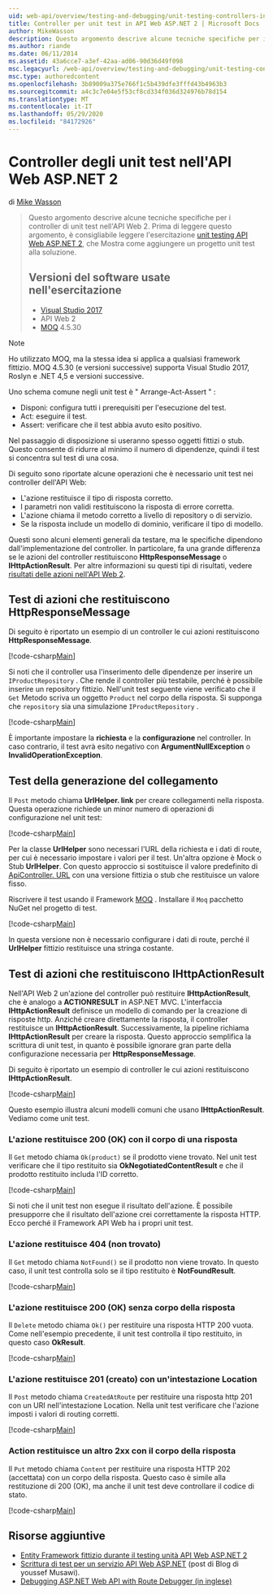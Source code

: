 ```yaml
---
uid: web-api/overview/testing-and-debugging/unit-testing-controllers-in-web-api
title: Controller per unit test in API Web ASP.NET 2 | Microsoft Docs
author: MikeWasson
description: Questo argomento descrive alcune tecniche specifiche per i controller di unit test nell'API Web 2. Prima di leggere questo argomento, è consigliabile leggere l'unità dell'esercitazione...
ms.author: riande
ms.date: 06/11/2014
ms.assetid: 43a6cce7-a3ef-42aa-ad06-90d36d49f098
msc.legacyurl: /web-api/overview/testing-and-debugging/unit-testing-controllers-in-web-api
msc.type: authoredcontent
ms.openlocfilehash: 3b89009a375e766f1c5b439dfe3fffd43b4963b3
ms.sourcegitcommit: a4c3c7e04e5f53cf8cd334f036d324976b78d154
ms.translationtype: MT
ms.contentlocale: it-IT
ms.lasthandoff: 05/29/2020
ms.locfileid: "84172926"
---
```

# <a name="unit-testing-controllers-in-aspnet-web-api-2"></a>Controller degli unit test nell'API Web ASP.NET 2

di [Mike Wasson](https://github.com/MikeWasson)

> Questo argomento descrive alcune tecniche specifiche per i controller di unit test nell'API Web 2. Prima di leggere questo argomento, è consigliabile leggere l'esercitazione [unit testing API Web ASP.NET 2](unit-testing-with-aspnet-web-api.md), che Mostra come aggiungere un progetto unit test alla soluzione.
>
> ## <a name="software-versions-used-in-the-tutorial"></a>Versioni del software usate nell'esercitazione
>
> - [Visual Studio 2017](https://visualstudio.microsoft.com/downloads/?utm_medium=microsoft&utm_source=docs.microsoft.com&utm_campaign=button+cta&utm_content=download+vs2017)
> - API Web 2
> - [MOQ](https://github.com/Moq) 4.5.30

> [!NOTE]
> Ho utilizzato MOQ, ma la stessa idea si applica a qualsiasi framework fittizio. MOQ 4.5.30 (e versioni successive) supporta Visual Studio 2017, Roslyn e .NET 4,5 e versioni successive.

Uno schema comune negli unit test è &quot; Arrange-Act-Assert &quot; :

- Disponi: configura tutti i prerequisiti per l'esecuzione del test.
- Act: eseguire il test.
- Assert: verificare che il test abbia avuto esito positivo.

Nel passaggio di disposizione si useranno spesso oggetti fittizi o stub. Questo consente di ridurre al minimo il numero di dipendenze, quindi il test si concentra sul test di una cosa.

Di seguito sono riportate alcune operazioni che è necessario unit test nei controller dell'API Web:

- L'azione restituisce il tipo di risposta corretto.
- I parametri non validi restituiscono la risposta di errore corretta.
- L'azione chiama il metodo corretto a livello di repository o di servizio.
- Se la risposta include un modello di dominio, verificare il tipo di modello.

Questi sono alcuni elementi generali da testare, ma le specifiche dipendono dall'implementazione del controller. In particolare, fa una grande differenza se le azioni del controller restituiscono **HttpResponseMessage** o **IHttpActionResult**. Per altre informazioni su questi tipi di risultati, vedere [risultati delle azioni nell'API Web 2](../getting-started-with-aspnet-web-api/action-results.md).

## <a name="testing-actions-that-return-httpresponsemessage"></a>Test di azioni che restituiscono HttpResponseMessage

Di seguito è riportato un esempio di un controller le cui azioni restituiscono **HttpResponseMessage**.

[!code-csharp[Main](unit-testing-controllers-in-web-api/samples/sample1.cs)]

Si noti che il controller usa l'inserimento delle dipendenze per inserire un `IProductRepository` . Che rende il controller più testabile, perché è possibile inserire un repository fittizio. Nell'unit test seguente viene verificato che il `Get` Metodo scriva un oggetto `Product` nel corpo della risposta. Si supponga che `repository` sia una simulazione `IProductRepository` .

[!code-csharp[Main](unit-testing-controllers-in-web-api/samples/sample2.cs)]

È importante impostare la **richiesta** e la **configurazione** nel controller. In caso contrario, il test avrà esito negativo con **ArgumentNullException** o **InvalidOperationException**.

## <a name="testing-link-generation"></a>Test della generazione del collegamento

Il `Post` metodo chiama **UrlHelper. link** per creare collegamenti nella risposta. Questa operazione richiede un minor numero di operazioni di configurazione nel unit test:

[!code-csharp[Main](unit-testing-controllers-in-web-api/samples/sample3.cs)]

Per la classe **UrlHelper** sono necessari l'URL della richiesta e i dati di route, per cui è necessario impostare i valori per il test. Un'altra opzione è Mock o Stub **UrlHelper**. Con questo approccio si sostituisce il valore predefinito di [ApiController. URL](https://msdn.microsoft.com/library/system.web.http.apicontroller.url.aspx) con una versione fittizia o stub che restituisce un valore fisso.

Riscrivere il test usando il Framework [MOQ](https://github.com/Moq) . Installare il `Moq` pacchetto NuGet nel progetto di test.

[!code-csharp[Main](unit-testing-controllers-in-web-api/samples/sample4.cs)]

In questa versione non è necessario configurare i dati di route, perché il **UrlHelper** fittizio restituisce una stringa costante.

## <a name="testing-actions-that-return-ihttpactionresult"></a>Test di azioni che restituiscono IHttpActionResult

Nell'API Web 2 un'azione del controller può restituire **IHttpActionResult**, che è analogo a **ACTIONRESULT** in ASP.NET MVC. L'interfaccia **IHttpActionResult** definisce un modello di comando per la creazione di risposte http. Anziché creare direttamente la risposta, il controller restituisce un **IHttpActionResult**. Successivamente, la pipeline richiama **IHttpActionResult** per creare la risposta. Questo approccio semplifica la scrittura di unit test, in quanto è possibile ignorare gran parte della configurazione necessaria per **HttpResponseMessage**.

Di seguito è riportato un esempio di controller le cui azioni restituiscono **IHttpActionResult**.

[!code-csharp[Main](unit-testing-controllers-in-web-api/samples/sample5.cs)]

Questo esempio illustra alcuni modelli comuni che usano **IHttpActionResult**. Vediamo come unit test.

### <a name="action-returns-200-ok-with-a-response-body"></a>L'azione restituisce 200 (OK) con il corpo di una risposta

Il `Get` metodo chiama `Ok(product)` se il prodotto viene trovato. Nel unit test verificare che il tipo restituito sia **OkNegotiatedContentResult** e che il prodotto restituito includa l'ID corretto.

[!code-csharp[Main](unit-testing-controllers-in-web-api/samples/sample6.cs)]

Si noti che il unit test non esegue il risultato dell'azione. È possibile presupporre che il risultato dell'azione crei correttamente la risposta HTTP. Ecco perché il Framework API Web ha i propri unit test.

### <a name="action-returns-404-not-found"></a>L'azione restituisce 404 (non trovato)

Il `Get` metodo chiama `NotFound()` se il prodotto non viene trovato. In questo caso, il unit test controlla solo se il tipo restituito è **NotFoundResult**.

[!code-csharp[Main](unit-testing-controllers-in-web-api/samples/sample7.cs)]

### <a name="action-returns-200-ok-with-no-response-body"></a>L'azione restituisce 200 (OK) senza corpo della risposta

Il `Delete` metodo chiama `Ok()` per restituire una risposta HTTP 200 vuota. Come nell'esempio precedente, il unit test controlla il tipo restituito, in questo caso **OkResult**.

[!code-csharp[Main](unit-testing-controllers-in-web-api/samples/sample8.cs)]

### <a name="action-returns-201-created-with-a-location-header"></a>L'azione restituisce 201 (creato) con un'intestazione Location

Il `Post` metodo chiama `CreatedAtRoute` per restituire una risposta http 201 con un URI nell'intestazione Location. Nella unit test verificare che l'azione imposti i valori di routing corretti.

[!code-csharp[Main](unit-testing-controllers-in-web-api/samples/sample9.cs)]

### <a name="action-returns-another-2xx-with-a-response-body"></a>Action restituisce un altro 2xx con il corpo della risposta

Il `Put` metodo chiama `Content` per restituire una risposta HTTP 202 (accettata) con un corpo della risposta. Questo caso è simile alla restituzione di 200 (OK), ma anche il unit test deve controllare il codice di stato.

[!code-csharp[Main](unit-testing-controllers-in-web-api/samples/sample10.cs)]

## <a name="additional-resources"></a>Risorse aggiuntive

- [Entity Framework fittizio durante il testing unità API Web ASP.NET 2](mocking-entity-framework-when-unit-testing-aspnet-web-api-2.md)
- [Scrittura di test per un servizio API Web ASP.NET](https://docs.microsoft.com/en-gb/archive/blogs/youssefm/writing-tests-for-an-asp-net-web-api-service) (post di Blog di youssef Musawi).
- [Debugging ASP.NET Web API with Route Debugger (in inglese)](https://blogs.msdn.com/b/webdev/archive/2013/04/04/debugging-asp-net-web-api-with-route-debugger.aspx)
